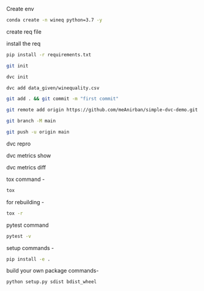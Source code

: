 Create env

```bash
conda create -n wineq python=3.7 -y
```

create req file

install the req

```bash
pip install -r requirements.txt
```

```bash
git init

dvc init

dvc add data_given/winequality.csv

git add . && git commit -m "first commit"

git remote add origin https://github.com/meAnirban/simple-dvc-demo.git

git branch -M main

git push -u origin main
```

dvc repro

dvc metrics show

dvc metrics diff


tox command -
```bash
tox
```

for rebuilding -
```bash
tox -r 
```

pytest command
```bash
pytest -v
```

setup commands -
```bash
pip install -e . 
```

build your own package commands-

```bash
python setup.py sdist bdist_wheel
```
